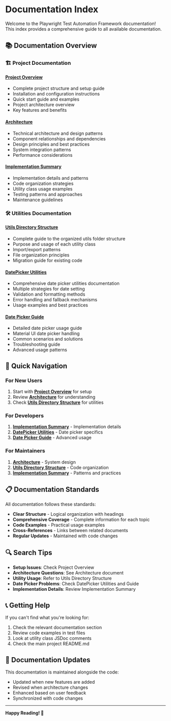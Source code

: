 # Documentation Index

Welcome to the Playwright Test Automation Framework documentation! This index provides a comprehensive guide to all available documentation.

## 📚 Documentation Overview

### 🏗️ Project Documentation

#### **[Project Overview](project-overview.md)**
- Complete project structure and setup guide
- Installation and configuration instructions
- Quick start guide and examples
- Project architecture overview
- Key features and benefits

#### **[Architecture](architecture.md)**
- Technical architecture and design patterns
- Component relationships and dependencies
- Design principles and best practices
- System integration patterns
- Performance considerations

#### **[Implementation Summary](implementation-summary.md)**
- Implementation details and patterns
- Code organization strategies
- Utility class usage examples
- Testing patterns and approaches
- Maintenance guidelines

### 🛠️ Utilities Documentation

#### **[Utils Directory Structure](utils-directory-structure.md)**
- Complete guide to the organized utils folder structure
- Purpose and usage of each utility class
- Import/export patterns
- File organization principles
- Migration guide for existing code

#### **[DatePicker Utilities](datepicker-utilities.md)**
- Comprehensive date picker utilities documentation
- Multiple strategies for date setting
- Validation and formatting methods
- Error handling and fallback mechanisms
- Usage examples and best practices

#### **[Date Picker Guide](date-picker-guide.md)**
- Detailed date picker usage guide
- Material UI date picker handling
- Common scenarios and solutions
- Troubleshooting guide
- Advanced usage patterns

## 🎯 Quick Navigation

### For New Users
1. Start with **[Project Overview](project-overview.md)** for setup
2. Review **[Architecture](architecture.md)** for understanding
3. Check **[Utils Directory Structure](utils-directory-structure.md)** for utilities

### For Developers
1. **[Implementation Summary](implementation-summary.md)** - Implementation details
2. **[DatePicker Utilities](datepicker-utilities.md)** - Date picker specifics
3. **[Date Picker Guide](date-picker-guide.md)** - Advanced usage

### For Maintainers
1. **[Architecture](architecture.md)** - System design
2. **[Utils Directory Structure](utils-directory-structure.md)** - Code organization
3. **[Implementation Summary](implementation-summary.md)** - Patterns and practices

## 📋 Documentation Standards

All documentation follows these standards:
- **Clear Structure** - Logical organization with headings
- **Comprehensive Coverage** - Complete information for each topic
- **Code Examples** - Practical usage examples
- **Cross-References** - Links between related documents
- **Regular Updates** - Maintained with code changes

## 🔍 Search Tips

- **Setup Issues**: Check Project Overview
- **Architecture Questions**: See Architecture document
- **Utility Usage**: Refer to Utils Directory Structure
- **Date Picker Problems**: Check DatePicker Utilities and Guide
- **Implementation Details**: Review Implementation Summary

## 📞 Getting Help

If you can't find what you're looking for:
1. Check the relevant documentation section
2. Review code examples in test files
3. Look at utility class JSDoc comments
4. Check the main project README.md

## 🔄 Documentation Updates

This documentation is maintained alongside the code:
- Updated when new features are added
- Revised when architecture changes
- Enhanced based on user feedback
- Synchronized with code changes

---

**Happy Reading! 📖**